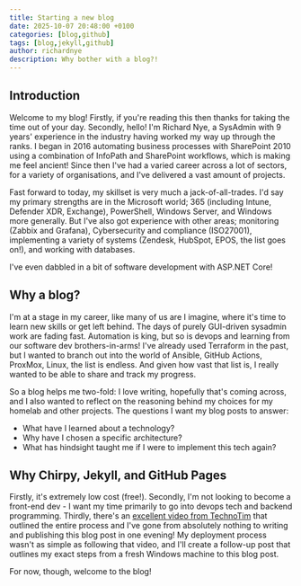 ```yaml
---
title: Starting a new blog
date: 2025-10-07 20:48:00 +0100
categories: [blog,github]
tags: [blog,jekyll,github]
author: richardnye
description: Why bother with a blog?!
---
```


## Introduction

Welcome to my blog! Firstly, if you're reading this then thanks for taking the time out of your day. Secondly, hello! I'm Richard Nye, a SysAdmin with 9 years' experience in the industry having worked my way up through the ranks. I began in 2016 automating business processes with SharePoint 2010 using a combination of InfoPath and SharePoint workflows, which is making me feel ancient! Since then I've had a varied career across a lot of sectors, for a variety of organisations, and I've delivered a vast amount of projects.

Fast forward to today, my skillset is very much a jack-of-all-trades. I'd say my primary strengths are in the Microsoft world; 365 (including Intune, Defender XDR, Exchange), PowerShell, Windows Server, and Windows more generally. But I've also got experience with other areas; monitoring (Zabbix and Grafana), Cybersecurity and compliance (ISO27001), implementing a variety of systems (Zendesk, HubSpot, EPOS, the list goes on!), and working with databases.

I've even dabbled in a bit of software development with ASP.NET Core! 

## Why a blog?
I'm at a stage in my career, like many of us are I imagine, where it's time to learn new skills or get left behind. The days of purely GUI-driven sysadmin work are fading fast. Automation is king, but so is devops and learning from our software dev brothers-in-arms! I've already used Terraform in the past, but I wanted to branch out into the world of Ansible, GitHub Actions, ProxMox, Linux, the list is endless. And given how vast that list is, I really wanted to be able to share and track my progress. 

So a blog helps me two-fold: I love writing, hopefully that's coming across, and I also wanted to reflect on the reasoning behind my choices for my homelab and other projects. The questions I want my blog posts to answer:
- What have I learned about a technology?
- Why have I chosen a specific architecture?
- What has hindsight taught me if I were to implement this tech again?

## Why Chirpy, Jekyll, and GitHub Pages
Firstly, it's extremely low cost (free!). Secondly, I'm not looking to become a front-end dev - I want my time primarily to go into devops tech and backend programming. Thirdly, there's an [excellent video from TechnoTim](https://www.youtube.com/watch?v=F8iOU1ci19Q) that outlined the entire process and I've gone from absolutely nothing to writing and publishing this blog post in one evening! My deployment process wasn't as simple as following that video, and I'll create a follow-up post that outlines my exact steps from a fresh Windows machine to this blog post.

For now, though, welcome to the blog! 